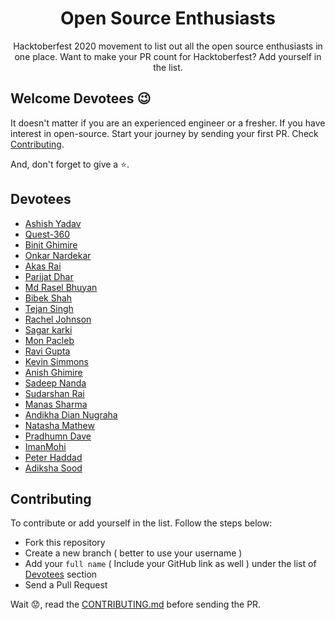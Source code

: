 <div align="center">
<h1 style="border: 0;"> Open Source Enthusiasts </h1>

Hacktoberfest 2020 movement to list out all the open source enthusiasts in one place. Want to make your PR count for Hacktoberfest? Add yourself in the list.

</div>

## Welcome Devotees :wink:

It doesn't matter if you are an experienced engineer or a fresher. If you have interest in open-source. Start your journey by sending your first PR. Check [Contributing](#contributing).

And, don't forget to give a :star:.

## Devotees

- [Ashish Yadav](https://github.com/ashiishme)
- [Quest-360](https://github.com/Quest-360)
- [Binit Ghimire](https://github.com/TheBinitGhimire)
- [Onkar Nardekar](https://github.com/OmiGitProjects)
- [Akas Rai](https://github.com/akasrai)
- [Parijat Dhar](https://github.com/ParijatDhar97)
- [Md Rasel Bhuyan](https://github.com/Ph4nToM-R4Y)
- [Bibek Shah](https://github.com/b1bek)
- [Tejan Singh](https://github.com/tejan-singh)
- [Rachel Johnson](https://github.com/rachelktyjohnson)
- [Sagar karki](https://github.com/bytesagar)
- [Mon Pacleb](https://github.com/bananaKetchup)
- [Ravi Gupta](https://github.com/guptaravi540)
- [Kevin Simmons](https://github.com/climbingryan)
- [Anish Ghimire](https://github.com/anishghimire603)
- [Sadeep Nanda](https://github.com/SadeepNanda)
- [Sudarshan Rai](https://github.com/mrsudarshanrai)
- [Manas Sharma](https://github.com/Manas-E)
- [Andikha Dian Nugraha](https://github.com/andikhadian)
- [Natasha Mathew](https://github.com/Natasha1305)
- [Pradhumn Dave](https://github.com/davedevelopers)
- [ImanMohi](https://github.com/ImanMohi)
- [Peter Haddad](https://github.com/peterhdd)
- [Adiksha Sood](https://github.com/adiksha20)

## Contributing

To contribute or add yourself in the list. Follow the steps below:

- Fork this repository
- Create a new branch ( better to use your username )
- Add your `full name` ( Include your GitHub link as well ) under the list of [Devotees](#devotees) section
- Send a Pull Request

Wait :worried:, read the [CONTRIBUTING.md](https://github.com/ashiishme/open-source-enthusiasts/blob/main/CONTRIBUTING.md) before sending the PR.

